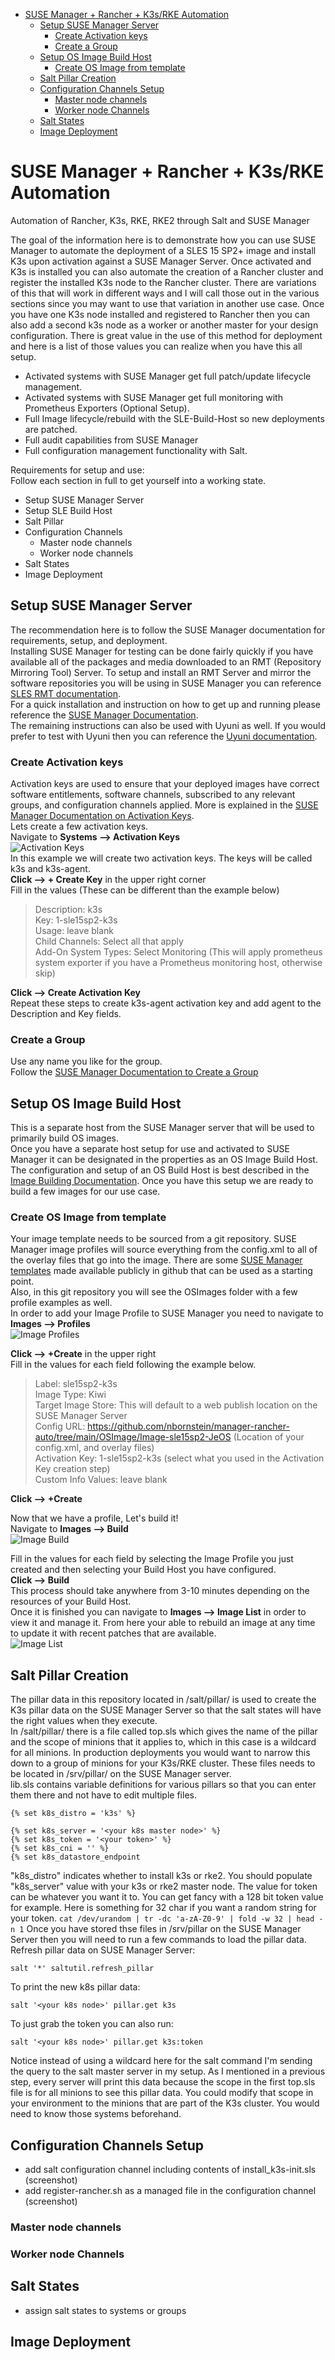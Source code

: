 - [SUSE Manager + Rancher + K3s/RKE Automation](#suse-manager--rancher--k3srke-automation)
  - [Setup SUSE Manager Server](#setup-suse-manager-server)
    - [Create Activation keys](#create-activation-keys)
    - [Create a Group](#create-a-group)
  - [Setup OS Image Build Host](#setup-os-image-build-host)
    - [Create OS Image from template](#create-os-image-from-template)
  - [Salt Pillar Creation](#salt-pillar-creation)
  - [Configuration Channels Setup](#configuration-channels-setup)
    - [Master node channels](#master-node-channels)
    - [Worker node Channels](#worker-node-channels)
  - [Salt States](#salt-states)
  - [Image Deployment](#image-deployment)


# SUSE Manager + Rancher + K3s/RKE Automation

Automation of Rancher, K3s, RKE, RKE2 through Salt and SUSE Manager

The goal of the information here is to demonstrate how you can use SUSE Manager to automate the deployment of a SLES 15 SP2+ image and install K3s upon activation against a SUSE Manager Server. Once activated and K3s is installed you can also automate the creation of a Rancher cluster and register the installed K3s node to the Rancher cluster. There are variations of this that will work in different ways and I will call those out in the various sections since you may want to use that variation in another use case. Once you have one K3s node installed and registered to Rancher then you can also add a second k3s node as a worker or another master for your design configuration.
There is great value in the use of this method for deployment and here is a list of those values you can realize when you have this all setup.  
- Activated systems with SUSE Manager get full patch/update lifecycle management.  
- Activated systems with SUSE Manager get full monitoring with Prometheus Exporters (Optional Setup).
- Full Image lifecycle/rebuild with the SLE-Build-Host so new deployments are patched.
- Full audit capabilities from SUSE Manager
- Full configuration management functionality with Salt.  

Requirements for setup and use:   
Follow each section in full to get yourself into a working state.   
- Setup SUSE Manager Server
- Setup SLE Build Host
- Salt Pillar
- Configuration Channels
  - Master node channels
  - Worker node channels  
- Salt States
- Image Deployment
## Setup SUSE Manager Server
The recommendation here is to follow the SUSE Manager documentation for requirements, setup, and deployment.  
Installing SUSE Manager for testing can be done fairly quickly if you have available all of the packages and media downloaded to an RMT (Repository Mirroring Tool) Server. To setup and install an RMT Server and mirror the software repositories you will be using in SUSE Manager you can reference [SLES RMT documentation](https://documentation.suse.com/sles/15-SP2/html/SLES-all/cha-rmt-installation.html).   
For a quick installation and instruction on how to get up and running please reference the [SUSE Manager Documentation](https://documentation.suse.com/external-tree/en-us/suma/4.1/suse-manager/installation/install-server-unified.html).  
The remaining instructions can also be used with Uyuni as well. If you would prefer to test with Uyuni then you can reference the [Uyuni documentation](https://www.uyuni-project.org/uyuni-docs/uyuni/installation/install-overview.html).  
### Create Activation keys
Activation keys are used to ensure that your deployed images have correct software entitlements, software channels, subscribed to any relevant groups, and configuration channels applied. More is explained in the [SUSE Manager Documentation on Activation Keys](https://documentation.suse.com/external-tree/en-us/suma/4.1/suse-manager/client-configuration/activation-keys.html).  
Lets create a few activation keys.  
Navigate to **Systems --> Activation Keys**  
![Activation Keys](/png/activation_key1.png)  
In this example we will create two activation keys. The keys will be called k3s and k3s-agent.  
**Click --> + Create Key** in the upper right corner  
Fill in the values (These can be different than the example below)  

>Description: k3s  
>Key: 1-sle15sp2-k3s  
>Usage: leave blank  
>Child Channels: Select all that apply  
>Add-On System Types: Select Monitoring  (This will apply prometheus system exporter if you have a Prometheus monitoring host, otherwise skip)  

**Click --> Create Activation Key**  
Repeat these steps to create k3s-agent activation key and add agent to the Description and Key fields.  

### Create a Group
Use any name you like for the group.  
Follow the [SUSE Manager Documentation to Create a Group](https://documentation.suse.com/external-tree/en-us/suma/4.1/suse-manager/client-configuration/system-groups.html)  
## Setup OS Image Build Host
This is a separate host from the SUSE Manager server that will be used to primarily build OS images.  
Once you have a separate host setup for use and activated to SUSE Manager it can be designated in the properties as an OS Image Build Host.
The configuration and setup of an OS Build Host is best described in the [Image Building Documentation](https://documentation.suse.com/external-tree/en-us/suma/4.1/suse-manager/administration/image-management.html#at.images.kiwi.buildhost). Once you have this setup we are ready to build a few images for our use case.  
### Create OS Image from template
Your image template needs to be sourced from a git repository. SUSE Manager image profiles will source everything from the config.xml to all of the overlay files that go into the image. There are some [SUSE Manager templates](https://github.com/SUSE/manager-build-profiles/tree/master/OSImage) made available publicly in github that can be used as a starting point.  
Also, in this git repository you will see the OSImages folder with a few profile examples as well.  
In order to add your Image Profile to SUSE Manager you need to navigate to **Images --> Profiles**  
![Image Profiles](/png/Image_Profiles1.png)  
   
**Click --> +Create** in the upper right  
Fill in the values for each field following the example below.  
>Label: sle15sp2-k3s  
>Image Type: Kiwi  
>Target Image Store: This will default to a web publish location on the SUSE Manager Server  
>Config URL: https://github.com/nbornstein/manager-rancher-auto/tree/main/OSImage/Image-sle15sp2-JeOS (Location of your config.xml, and overlay files)  
>Activation Key: 1-sle15sp2-k3s (select what you used in the Activation Key creation step)  
>Custom Info Values: leave blank  
  
**Click --> +Create**  
  
Now that we have a profile, Let's build it!  
Navigate to **Images --> Build**  
![Image Build](/png/Image_build1.png)  
  
Fill in the values for each field by selecting the Image Profile you just created and then selecting your Build Host you have configured.  
**Click --> Build**  
This process should take anywhere from 3-10 minutes depending on the resources of your Build Host.  
Once it is finished you can navigate to **Images --> Image List** in order to view it and manage it. From here your able to rebuild an image at any time to update it with recent patches that are available.  
![Image List](png/Image_List1.png)  

## Salt Pillar Creation  
The pillar data in this repository located in /salt/pillar/ is used to create the K3s pillar data on the SUSE Manager Server so that the salt states will have the right values when they execute.  
In /salt/pillar/ there is a file called top.sls which gives the name of the pillar and the scope of minions that it applies to, which in this case is a wildcard for all minions. In production deployments you would want to narrow this down to a group of minions for your K3s/RKE cluster. 
These files needs to be located in /srv/pillar/ on the SUSE Manager server.  
lib.sls contains variable definitions for various pillars so that you can enter them there and not have to edit multiple files.
```
{% set k8s_distro = 'k3s' %}

{% set k8s_server = '<your k8s master node>' %}
{% set k8s_token = '<your token>' %}
{% set k8s_cni = '' %}
{% set k8s_datastore_endpoint
``` 
"k8s_distro" indicates whether to install k3s or rke2.
You should populate "k8s_server" value with your k3s or rke2 master node. The value for token can be whatever you want it to. You can get fancy with a 128 bit token value for example. Here is something for 32 char if you want a random string for your token. `cat /dev/urandom | tr -dc 'a-zA-Z0-9' | fold -w 32 | head -n 1`
Once you have stored thse files in /srv/pillar on the SUSE Manager Server then you will need to run a few commands to load the pillar data.  
Refresh pillar data on SUSE Manager Server:    
```
salt '*' saltutil.refresh_pillar
```
To print the new k8s pillar data:
```
salt '<your k8s node>' pillar.get k3s
```
To just grab the token you can also run:
```
salt '<your k8s node>' pillar.get k3s:token
```
Notice instead of using a wildcard here for the salt command I'm sending the query to the salt master server in my setup. As I mentioned in a previous step, every server will print this data because the scope in the first top.sls file is for all minions to see this pillar data. You could modify that scope in your environment to the minions that are part of the K3s cluster. You would need to know those systems beforehand.  

## Configuration Channels Setup

- add salt configuration channel including contents of install_k3s-init.sls (screenshot)
- add register-rancher.sh as a managed file in the configuration channel (screenshot)

### Master node channels

### Worker node Channels

## Salt States

- assign salt states to systems or groups

## Image Deployment


